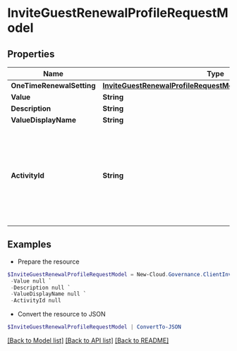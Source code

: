 # InviteGuestRenewalProfileRequestModel
## Properties

Name | Type | Description | Notes
------------ | ------------- | ------------- | -------------
**OneTimeRenewalSetting** | [**InviteGuestRenewalProfileRequestModelOneTimeRenewalSetting**](InviteGuestRenewalProfileRequestModelOneTimeRenewalSetting.md) |  | [optional] 
**Value** | **String** |  | [optional] 
**Description** | **String** |  | [optional] 
**ValueDisplayName** | **String** |  | [optional] 
**ActivityId** | **String** | An unique identifier for the activity which can be used to find configuration in the dynamic service if it is assign by IT | [optional] 

## Examples

- Prepare the resource
```powershell
$InviteGuestRenewalProfileRequestModel = New-Cloud.Governance.ClientInviteGuestRenewalProfileRequestModel  -OneTimeRenewalSetting null `
 -Value null `
 -Description null `
 -ValueDisplayName null `
 -ActivityId null
```

- Convert the resource to JSON
```powershell
$InviteGuestRenewalProfileRequestModel | ConvertTo-JSON
```

[[Back to Model list]](../README.md#documentation-for-models) [[Back to API list]](../README.md#documentation-for-api-endpoints) [[Back to README]](../README.md)

